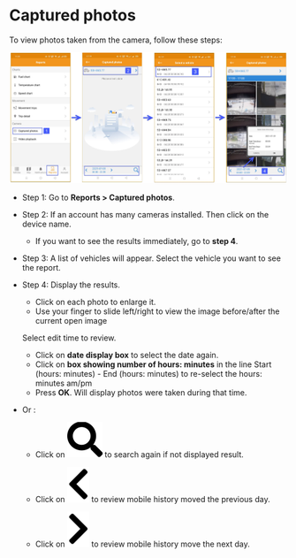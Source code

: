 # Captured photos

To view photos taken from the camera, follow these steps:

<span style="display:block;text-align:center">![Interface Web](/docs/assets/images/web-english/gotrack365-el/report/photo-all.jpg)

- Step 1: Go to **Reports > Captured photos**.

- Step 2: If an account has many cameras installed. Then click on the device name.
  
  - If you want to see the results immediately, go to **step 4**.

- Step 3: A list of vehicles will appear. Select the vehicle you want to see the report.

- Step 4: Display the results. 
  - Click on each photo to enlarge it.
  - Use your finger to slide left/right to view the image before/after the current open image

  Select edit time to review.
    - Click on **date display box** to select the date again.
    - Click on **box showing number of hours: minutes** in the line Start (hours: minutes) - End (hours: minutes) to re-select the hours: minutes am/pm
    - Press **OK**. Will display photos were taken during that time.

- Or :
  - Click on <span class="icon-left svg-filter-blue1">![Ok](/docs/assets/images/web-interface/icon/SVG/search.svg) to search again if not displayed result.
  - Click on <span class="icon-left svg-filter-blue1">![Ok](/docs/assets/images/web-interface/icon/SVG/chevron-left.svg) to review mobile history moved the previous day.

  - Click on <span class="icon-left svg-filter-blue1">![Ok](/docs/assets/images/web-interface/icon/SVG/chevron-right.svg) to review mobile history move the next day.